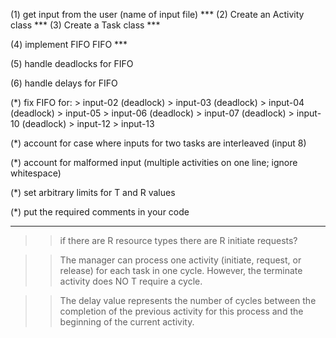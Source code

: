 
(1) get input from the user (name of input file) ***
(2) Create an Activity class ***
(3) Create a Task class ***


(4) implement FIFO FIFO ***
        
(5) handle deadlocks for FIFO 
        
(6) handle delays for FIFO         
                
(*) fix FIFO for:
        > input-02 (deadlock)
        > input-03 (deadlock)
        > input-04 (deadlock)
        > input-05 
        > input-06 (deadlock)
        > input-07 (deadlock)
        > input-10 (deadlock)
        > input-12 
        > input-13 
        
        






(*) account for case where inputs for two tasks are interleaved (input 8)

(*) account for malformed input (multiple activities on one line; ignore whitespace) 

(*) set arbitrary limits for T and R values 

(*) put the required comments in your code 

---------------------------------------------------------------

>> if there are R resource types there are R initiate requests? 

>> The manager can process one activity (initiate, request, or release) for each task in one cycle.
   However, the terminate activity does NO T require a cycle.
   
>> The delay value represents the number of cycles between the completion of the previous activity for this
   process and the beginning of the current activity. 
   